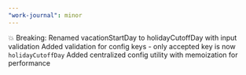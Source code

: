 ```yaml
---
"work-journal": minor
---
```


💥 Breaking: Renamed vacationStartDay to holidayCutoffDay with input validation
Added validation for config keys - only accepted key is now `holidayCutoffDay`
Added centralized config utility with memoization for performance
